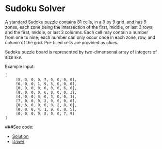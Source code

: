 # Sudoku Solver

A standard Sudoku puzzle contains 81 cells, in a 9 by 9 grid, and has 9 zones, each zone
 being the intersection of the first, middle, or last 3 rows, and the first, middle, or
 last 3 columns. Each cell may contain a number from one to nine; each number can only
 occur once in each zone, row, and column of the grid. Pre-filled cells are provided as
 clues.

Sudoku puzzle board is represented by two-dimensonal array of integers of size `9x9`.

Example input:
```
[
     [5, 3, 0, 0, 7, 0, 0, 0, 0],
     [6, 0, 0, 1, 9, 5, 0, 0, 0],
     [0, 9, 0, 0, 0, 0, 0, 6, 0],
     [8, 0, 0, 0, 6, 0, 0, 0, 3],
     [4, 0, 0, 8, 0, 3, 0, 0, 1],
     [7, 0, 0, 0, 2, 0, 0, 0, 6],
     [0, 6, 0, 0, 0, 0, 2, 8, 0],
     [0, 0, 0, 4, 1, 9, 0, 0, 5],
     [0, 0, 0, 0, 8, 0, 0, 7, 9]
]
```

###See code:
- [Solution](./__init__.py)
- [Driver](./driver.py)